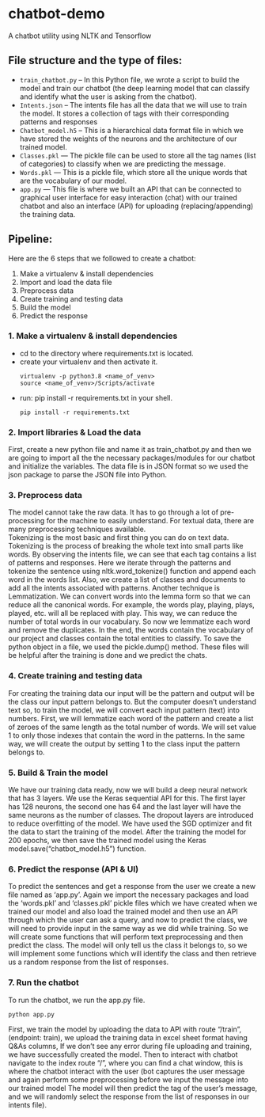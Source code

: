 # chatbot-demo
A chatbot utility using NLTK and Tensorflow

## File structure and the type of files: 
-	`train_chatbot.py` – In this Python file, we wrote a script to build the model and train our chatbot (the deep learning model that can classify and identify what the user is asking from the chatbot).
-	`Intents.json` – The intents file has all the data that we will use to train the model. It stores a collection of tags with their corresponding patterns and responses 
-	`Chatbot_model.h5` – This is a hierarchical data format file in which we have stored the weights of the neurons and the architecture of our trained model.
-	`Classes.pkl` — The pickle file can be used to store all the tag names (list of categories) to classify when we are predicting the message.
-	`Words.pkl` — This is a pickle file, which store all the unique words that are the vocabulary of our model. 
-	`app.py` — This file is where we built an API that can be connected to graphical user interface for easy interaction (chat) with our trained chatbot and also an interface (API) for uploading (replacing/appending) the training data.




## Pipeline:
Here are the 6 steps that we followed to create a chatbot:
1.  Make a virtualenv & install dependencies
2.	Import and load the data file
3.	Preprocess data
4.	Create training and testing data
5.	Build the model
6.	Predict the response

### 1.  Make a virtualenv & install dependencies
- cd to the directory where requirements.txt is located.
- create your virtualenv and then activate it.
  ```
  virtualenv -p python3.8 <name_of_venv>
  source <name_of_venv>/Scripts/activate
  ```
- run: pip install -r requirements.txt in your shell.
  ```
  pip install -r requirements.txt
  ```

### 2. Import libraries & Load the data
First, create a new python file and name it as train_chatbot.py and then we are going to import all the the necessary packages/modules for our chatbot and initialize the variables. The data file is in JSON format so we used the json package to parse the JSON file into Python.
### 3. Preprocess data
The model cannot take the raw data. It has to go through a lot of pre-processing for the machine to easily understand. For textual data, there are many preprocessing techniques available.  
Tokenizing is the most basic and first thing you can do on text data. Tokenizing is the process of breaking the whole text into small parts like words.  By observing the intents file, we can see that each tag contains a list of patterns and responses. Here we iterate through the patterns and tokenize the sentence using nltk.word_tokenize() function and append each word in the words list. Also, we create a list of classes and documents to add all the intents associated with patterns.
Another technique is Lemmatization. We can convert words into the lemma form so that we can reduce all the canonical words. For example, the words play, playing, plays, played, etc. will all be replaced with play. This way, we can reduce the number of total words in our vocabulary. So now we lemmatize each word and remove the duplicates.
In the end, the words contain the vocabulary of our project and classes contain the total entities to classify. To save the python object in a file, we used the pickle.dump() method. These files will be helpful after the training is done and we predict the chats.
### 4. Create training and testing data
For creating the training data our input will be the pattern and output will be the class our input pattern belongs to. But the computer doesn’t understand text so, to train the model, we will convert each input pattern (text) into numbers. 
First, we will lemmatize each word of the pattern and create a list of zeroes of the same length as the total number of words. We will set value 1 to only those indexes that contain the word in the patterns. 
In the same way, we will create the output by setting 1 to the class input the pattern belongs to.
### 5. Build & Train the model
We have our training data ready, now we will build a deep neural network that has 3 layers. We use the Keras sequential API for this. The first layer has 128 neurons, the second one has 64 and the last layer will have the same neurons as the number of classes. The dropout layers are introduced to reduce overfitting of the model. We have used the SGD optimizer and fit the data to start the training of the model. After the training the model for 200 epochs, we then save the trained model using the Keras model.save(“chatbot_model.h5”) function.
### 6. Predict the response (API & UI) 
To predict the sentences and get a response from the user we create a new file named as ‘app.py’.
Again we import the necessary packages and load the ‘words.pkl’ and ‘classes.pkl’ pickle files which we have created when we trained our model and also load the trained model and then use an API through which the user can ask a query, and now to predict the class, we will need to provide input in the same way as we did while training. So we will create some functions that will perform text preprocessing and then predict the class. The model will only tell us the class it belongs to, so we will implement some functions which will identify the class and then retrieve us a random response from the list of responses.

### 7. Run the chatbot
To run the chatbot, we run the app.py file. 
```
python app.py
```
First, we train the model by uploading the data to API with route “/train”, (endpoint: train), we upload the training data in excel sheet format having Q&As columns, If we don’t see any error during file uploading and training, we have successfully created the model. 
Then to interact with chatbot navigate to the index route “/”, where you can find a chat window, this is where the chatbot interact with the user (bot captures the user message and again perform some preprocessing before we input the message into our trained model The model will then predict the tag of the user’s message, and we will randomly select the response from the list of responses in our intents file).

